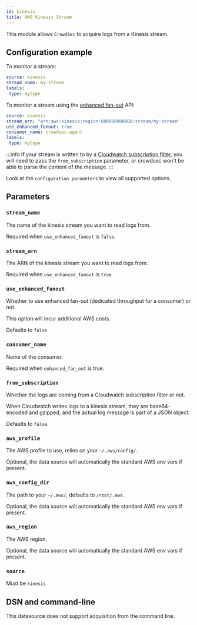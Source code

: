 ```yaml
---
id: kinesis
title: AWS Kinesis Stream
---
```


This module allows `CrowdSec` to acquire logs from a Kinesis stream.

## Configuration example

To monitor a stream:
```yaml
source: kinesis
stream_name: my-stream
labels:
 type: mytype
```

To monitor a stream using the [enhanced fan-out](https://docs.aws.amazon.com/streams/latest/dev/enhanced-consumers.html) API:

```yaml
source: kinesis
stream_arn: "arn:aws:kinesis:region:000000000000:stream/my-stream"
use_enhanced_fanout: true
consumer_name: crowdsec-agent
labels:
 type: mytype
```

:::info
If your stream is written to by a [Cloudwatch subscription filter](https://docs.aws.amazon.com/AmazonCloudWatch/latest/logs/SubscriptionFilters.html), you will need to pass the `from_subscription` parameter, or crowdsec won't be able to parse the content of the message.
:::

Look at the `configuration parameters` to view all supported options.

## Parameters


### `stream_name`

The name of the kinesis stream you want to read logs from.

Required when `use_enhanced_fanout` is `false`.

### `stream_arn`

The ARN of the kinesis stream you want to read logs from.

Required when `use_enhanced_fanout` is `true`

### `use_enhanced_fanout`

Whether to use enhanced fan-out (dedicated throughput for a consumer) or not.

This option will incur additional AWS costs.

Defaults to `false`

### `consumer_name`

Name of the consumer.

Required when `enhanced_fan_out` is true.

### `from_subscription`

Whether the logs are coming from a Cloudwatch subscription filter or not.

When Cloudwatch writes logs to a kinesis stream, they are base64-encoded and gzipped, and the actual log message is part of a JSON object.

Defaults to `false`.

### `aws_profile`

The AWS profile to use, relies on your `~/.aws/config/`.

Optional, the data source will automatically the standard AWS env vars if present.

### `aws_config_dir`

The path to your `~/.aws/`, defaults to `/root/.aws`.

Optional, the data source will automatically the standard AWS env vars if present.


### `aws_region`

The AWS region.

Optional, the data source will automatically the standard AWS env vars if present.


### `source`

Must be `kinesis`

## DSN and command-line

This datasource does not support acquisition from the command line.

